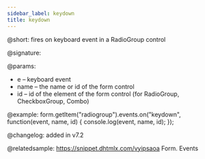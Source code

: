 ```yaml
---
sidebar_label: keydown 
title: keydown 
--- 
```


@short: fires on keyboard event in a RadioGroup control

@signature:

@params:
- e – keyboard event
- name – the name or id of the form control 
- id – id of the element of the form control (for RadioGroup, CheckboxGroup, Combo)

@example:
form.getItem("radiogroup").events.on("keydown", function(event, name, id) {
    console.log(event, name, id);
});

@changelog: added in v7.2

@relatedsample: https://snippet.dhtmlx.com/vyipsaoa Form. Events